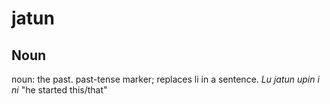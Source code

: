 jatun
===

Noun
---

noun: the past. past-tense marker; replaces li in a sentence. *Lu jatun upin i ni* "he started this/that"